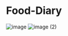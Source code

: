 # Food-Diary
![image](https://github.com/Lepre-CHAU-n/Food-Diary/assets/71118130/1dc0d533-cdd4-41a1-8138-509feb2d2fad)
![image (2)](https://github.com/Lepre-CHAU-n/Food-Diary/assets/71118130/ef63249a-f4ea-4d9e-8ce8-57e297bb728b)

